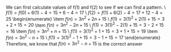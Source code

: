 We can first calculate values of f$(1)$ and f$(2)$ to see if we can find a pattern. \\
$f(1) = f(0) + 6(1) - 4 = 15 + 6 - 4 = 17$ \\
$f(2) = f(1) + 6(2) - 4 = 17 + 12 - 4 = 25$
\begin{enumerate}
\item $f(n) = 3n^{2} + 2n + 15$ \\
$f(1) = 3{(1)}^{2} + 2(1) + 15 = 3 + 2 + 15 = 20$
\item $f(n) = 3n^{2} - 2n + 15$ \\
$f(1) = 3{(1)}^{2} - 2(1) + 15 = 3 - 2 + 15 = 16$
\item $f(n) = 3n^{2} + n + 15$ \\
$f(1) = 3{(1)}^{2} + 1 + 15 = 3 + 1 + 15 = 19$
\item $f(n) = 3n^{2} - n + 15$ \\
$f(1) = 3{(1)}^{2} - 1 + 15 = 3 - 1 + 15 = 17$
\end{enumerate}
Therefore, we know that $f(n) = 3n^{2} - n + 15$ is the correct answer
